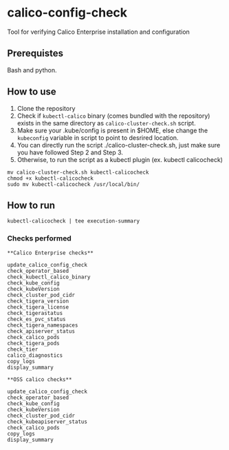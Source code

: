 # calico-config-check
Tool for verifying Calico Enterprise installation and configuration

## Prerequistes
Bash and python. 

## How to use
 1. Clone the repository
 2. Check if `kubectl-calico` binary (comes bundled with the repository) exists in the same directory as `calico-cluster-check.sh` script.
 3. Make sure your .kube/config is present in $HOME, else change the `kubeconfig` variable in script to point to desrired location.
 4. You can directly run the script ./calico-cluster-check.sh, just make sure you have followed Step 2 and Step 3.
 5. Otherwise, to run the script as a kubectl plugin (ex. kubectl calicocheck)
 ```
 mv calico-cluster-check.sh kubectl-calicocheck
 chmod +x kubectl-calicocheck
 sudo mv kubectl-calicocheck /usr/local/bin/
 ```

## How to run


```
kubectl-calicocheck | tee execution-summary
```

### Checks performed

```
**Calico Enterprise checks**

update_calico_config_check
check_operator_based
check_kubectl_calico_binary
check_kube_config
check_kubeVersion
check_cluster_pod_cidr
check_tigera_version
check_tigera_license
check_tigerastatus
check_es_pvc_status
check_tigera_namespaces
check_apiserver_status
check_calico_pods
check_tigera_pods
check_tier
calico_diagnostics
copy_logs
display_summary

**OSS calico checks**

update_calico_config_check
check_operator_based
check_kube_config
check_kubeVersion
check_cluster_pod_cidr
check_kubeapiserver_status
check_calico_pods
copy_logs
display_summary
```
